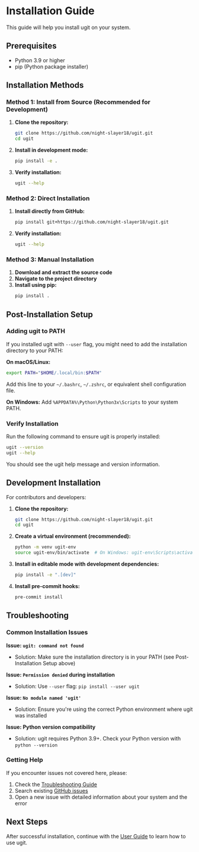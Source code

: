 # Installation Guide

This guide will help you install ugit on your system.

## Prerequisites

- Python 3.9 or higher
- pip (Python package installer)

## Installation Methods

### Method 1: Install from Source (Recommended for Development)

1. **Clone the repository:**
   ```bash
   git clone https://github.com/night-slayer18/ugit.git
   cd ugit
   ```

2. **Install in development mode:**
   ```bash
   pip install -e .
   ```

3. **Verify installation:**
   ```bash
   ugit --help
   ```

### Method 2: Direct Installation

1. **Install directly from GitHub:**
   ```bash
   pip install git+https://github.com/night-slayer18/ugit.git
   ```

2. **Verify installation:**
   ```bash
   ugit --help
   ```

### Method 3: Manual Installation

1. **Download and extract the source code**
2. **Navigate to the project directory**
3. **Install using pip:**
   ```bash
   pip install .
   ```

## Post-Installation Setup

### Adding ugit to PATH

If you installed ugit with `--user` flag, you might need to add the installation directory to your PATH:

**On macOS/Linux:**
```bash
export PATH="$HOME/.local/bin:$PATH"
```

Add this line to your `~/.bashrc`, `~/.zshrc`, or equivalent shell configuration file.

**On Windows:**
Add `%APPDATA%\Python\Python3x\Scripts` to your system PATH.

### Verify Installation

Run the following command to ensure ugit is properly installed:

```bash
ugit --version
ugit --help
```

You should see the ugit help message and version information.

## Development Installation

For contributors and developers:

1. **Clone the repository:**
   ```bash
   git clone https://github.com/night-slayer18/ugit.git
   cd ugit
   ```

2. **Create a virtual environment (recommended):**
   ```bash
   python -m venv ugit-env
   source ugit-env/bin/activate  # On Windows: ugit-env\Scripts\activate
   ```

3. **Install in editable mode with development dependencies:**
   ```bash
   pip install -e ".[dev]"
   ```

4. **Install pre-commit hooks:**
   ```bash
   pre-commit install
   ```

## Troubleshooting

### Common Installation Issues

**Issue: `ugit: command not found`**
- Solution: Make sure the installation directory is in your PATH (see Post-Installation Setup above)

**Issue: `Permission denied` during installation**
- Solution: Use `--user` flag: `pip install --user ugit`

**Issue: `No module named 'ugit'`**
- Solution: Ensure you're using the correct Python environment where ugit was installed

**Issue: Python version compatibility**
- Solution: ugit requires Python 3.9+. Check your Python version with `python --version`

### Getting Help

If you encounter issues not covered here, please:
1. Check the [Troubleshooting Guide](troubleshooting.md)
2. Search existing [GitHub issues](https://github.com/night-slayer18/ugit/issues)
3. Open a new issue with detailed information about your system and the error

## Next Steps

After successful installation, continue with the [User Guide](user-guide.md) to learn how to use ugit.
